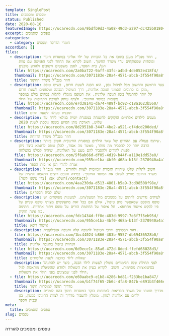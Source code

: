 ```yaml
---
template: SinglePost
title: טפסים ומסמכים
status: Published
date: 2020-08-16
featuredImage: https://ucarecdn.com/9bdfb9d3-4a08-49d3-a297-dc425b018040/
excerpt: טפסים ומסמכים
categories:
  - category: חומרי הדרכה וטפסים
accordion: []
files:
  - description: חוזר מנכ"ל מעגן בתוכו את כל הזכויות של ילד אלרגי במוסדות חינוך ,
      ומוסדות שמפוקחים ע"י משרד החינוך. חשוב לקרוא את החוזר לפני הפגישה עם צוות
      הגן/ בית הספר, לסמן משפטים חשובים ולהגיע מוכנים
    file: https://ucarecdn.com/2a0ba722-9aff-43fc-a4bd-4de052e418f4/
    thumbnail: https://ucarecdn.com/3071183e-28a4-4571-abcb-3f554f90a8ff/
    title: חוזר מנכ”ל משרד החינוך
  - description: הצעד הראשון והחשוב מכל לניהול נכון, הוא הכנה לשעת חרום, כשיש טופס
      מוכן בו כתובים תסמיני תגובה אלרגית, דרך הטיפול הנכונה וטלפונים לשעת חרום,
      קל יותר להתנהל בזמן תגובה אלרגית. את הטופס מומלץ לתלות במקום בולט במספר
      מקומות במוסד החינוכי. ולצרף עותק לערכת התרופות של הילד
    file: https://ucarecdn.com/e7d38141-da74-489f-bc92-c18a1623b560/
    thumbnail: https://ucarecdn.com/3071183e-28a4-4571-abcb-3f554f90a8ff/
    title: תוכנית פעולה לשעת חרום
  - description: מענים לילדים אלרגיים הזקוקים להשגחה במסגרת יומית בגילאי לידה עד
      שלוש, הארכת מתן הסיוע בשנה נוספת לשנת 2020
    file: https://ucarecdn.com/8d2951b8-3447-4be2-a521-cf4dcd200ded/
    thumbnail: https://ucarecdn.com/3071183e-28a4-4571-abcb-3f554f90a8ff/
    title: חוזר מנכ”ל משרד הרווחה
  - description: שיתוף פעולה עם ההורים של שאר הילדים במסגרת החינוכית חשוב ביותר.
      הרבה יותר קל להסביר מה מותר, מאשר מה אסור, להלן טופס לדוגמא כיצד ניתן
      לפנות להורים ולהסביר להם מעט על האלרגיה, שיהיה לכולנו בהצלחה
    file: https://ucarecdn.com/5f6ab66d-df05-4d19-b44f-a119e1dd53a0/
    thumbnail: https://ucarecdn.com/955ce1ba-4bf0-468a-b13f-2370940a4a18/
    title: אגרת להורי הגן או בית הספר
  - description: חשוב לתלות שלט שיהווה תזכורת יומיומית לצוות ולהורים. חוזר מנכ"ל
      משרד החינוך מחייב לשלט את המוסד החינוכי. במידה והנכם רוצים התאמה אישית של
      השלט אנא [צרו עימנו קשר](/contact)
    file: https://ucarecdn.com/4aa230da-d513-4801-b5a9-3cd98508f98e/
    thumbnail: https://ucarecdn.com/3071183e-28a4-4571-abcb-3f554f90a8ff/
    title: שלט לבית הספר/גן
  - description: לעיתים נדרשים לחתום על מסמכים מול המעון/הגן. למעונות מפוקחים יש
      טופס מוסכם שמאפשר מתן טיפול, אולם אם בכל זאת מתעקשים מצורף טופס שניתן על
      פיו לבקש אישור מהרופא. חל איסור על החתמת הורים על טופס ויתור אחריות. חתימה
      כזו אינה חוקית.
    file: https://ucarecdn.com/fdc1434d-ff0e-483d-9997-7e3f7f5eb95d/
    thumbnail: https://ucarecdn.com/955ce1ba-4bf0-468a-b13f-2370940a4a18/
    title: אישור רופא
  - description: זיהוי תסמינים ודרכי הטיפול לתגובה קלה ותגובה אנפילקטית.
    file: https://ucarecdn.com/1bc44024-b866-483b-9557-db69436528b0/
    thumbnail: https://ucarecdn.com/3071183e-28a4-4571-abcb-3f554f90a8ff/
    title: הנחיות טיפול בתגובה אלרגית
  - file: https://ucarecdn.com/6d9ece1c-85a6-472d-8ded-ffefd68028d3/
    thumbnail: https://ucarecdn.com/3071183e-28a4-4571-abcb-3f554f90a8ff/
    title: שאלות לילד כהכנה לשנת הלימודים
    description: לפני תחילת שנת הלימודים מומלץ לעשות לילד הכנה, כיצד יש להתנהל
      בסיטואציות מסוימות. חשוב  לקרוא בעיון את השאלות ולוודא שהשאלה מותאמת לגיל
      הילד לפני שמציגים בפני הילד את השאלות.
  - file: https://ucarecdn.com/e60aabc9-e1b8-4286-bd81-f233be1ba847/
    thumbnail: https://ucarecdn.com/b1f74f65-2b6c-4fa8-847b-e891b3f466e7/
    title: מדריך תזונה למוסדות חינוך
    description: מדריך תזונתי של משרד הבריאות לארוחות בוקר במוסדות חינוך בהם לומדים
      ילדים עם אלרגיה למזון. מומלץ להעביר מדריך זה לצוות החינוכי במעון, בגן
      ובבית הספר
meta:
  title: טפסים ומסמכים
slug: טפסים
---
```

טפסים ומסמכים להורדה